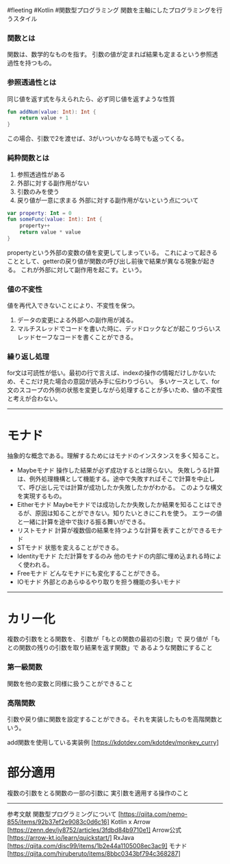 #fleeting #Kotlin #関数型プログラミング
関数を主軸にしたプログラミングを行うスタイル
### 関数とは
関数は、数学的なものを指す。
引数の値が定まれば結果も定まるという参照透過性を持つもの。
### 参照透過性とは
同じ値を返す式を与えられたら、必ず同じ値を返すような性質
```kotlin
fun addNum(value: Int): Int {
	return value + 1
}
```
この場合、引数で2を渡せば、3がいついかなる時でも返ってくる。
### 純粋関数とは
1. 参照透過性がある
2. 外部に対する副作用がない
3. 引数のみを使う
4. 戻り値が一意に求まる
外部に対する副作用がないという点について
```kotlin
var property: Int = 0
fun someFunc(value: Int): Int {
	property++
	return value * value
}
```
propertyという外部の変数の値を変更してしまっている。
これによって起きることとして、getterの戻り値が関数の呼び出し前後で結果が異なる現象が起きる。
これが外部に対して副作用を起こす。という。

### 値の不変性
値を再代入できないことにより、不変性を保つ。
1. データの変更による外部への副作用が減る。
2. マルチスレッドでコードを書いた時に、デッドロックなどが起こりづらいスレッドセーフなコードを書くことができる。

### 繰り返し処理
for文は可読性が低い。最初の行で言えば、indexの操作の情報だけしかないため、そこだけ見た場合の意図が読み手に伝わりづらい。
多いケースとして、for文のスコープの外側の状態を変更しながら処理することが多いため、値の不変性と考えが合わない。

---
# モナド
抽象的な概念である。理解するためにはモナドのインスタンスを多く知ること。
- Maybeモナド
  操作した結果が必ず成功するとは限らない。
  失敗しうる計算は、例外処理機構として機能する。途中で失敗すればそこで計算を中止して、呼び出し元では計算が成功したか失敗したかがわかる。
  このような構文を実現するもの。
- Eitherモナド
  Maybeモナドでは成功したか失敗したか結果を知ることはできるが、原因は知ることができない。知りたいときにこれを使う。
  エラーの値と一緒に計算を途中で抜ける振る舞いができる。
- リストモナド
  計算が複数個の結果を持つような計算を表すことができるモナド
- STモナド
  状態を変えることができる。
- Identityモナド
  ただ計算をするのみ
  他のモナドの内部に埋め込まれる時によく使われる。
- Freeモナド
  どんなモナドにも変化することができる。
- IOモナド
  外部とのあらゆるやり取りを担う機能の多いモナド
--- 
# カリー化
複数の引数をとる関数を、
引数が「もとの関数の最初の引数」で
戻り値が「もとの関数の残りの引数を取り結果を返す関数」で
あるような関数にすること

### 第一級関数
関数を他の変数と同様に扱うことができること

### 高階関数
引数や戻り値に関数を設定することができる。それを実装したものを高階関数という。

add関数を使用している実装例
[https://kdotdev.com/kdotdev/monkey_curry]
# 部分適用
複数の引数をとる関数の一部の引数に
実引数を適用する操作のこと

--- 
参考文献
関数型プログラミングについて
[https://qiita.com/nemo-855/items/92b37ef2e9083c0d6c16]
Kotlin x Arrow [https://zenn.dev/jy8752/articles/3fdbd84b9710e1]
Arrow公式 [https://arrow-kt.io/learn/quickstart/]
RxJava [https://qiita.com/disc99/items/1b2e44a1105008ec3ac9]
モナド [https://qiita.com/hiruberuto/items/8bbc0343bf794c368287]